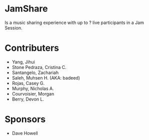 # JamShare
Is a music sharing experience with up to ? live participants in a Jam Session.

# Contributers
* Yang, Jihui	
* Stone Pedraza, Cristina C.	
* Santangelo, Zachariah
* Saleh, Muhsen H. (AKA: badeed)	
* Rojas, Casey G.	
* Murphy, Nicholas A.	
* Courvoisier, Morgan	
* Berry, Devon L.

# Sponsors
* Dave Howell
